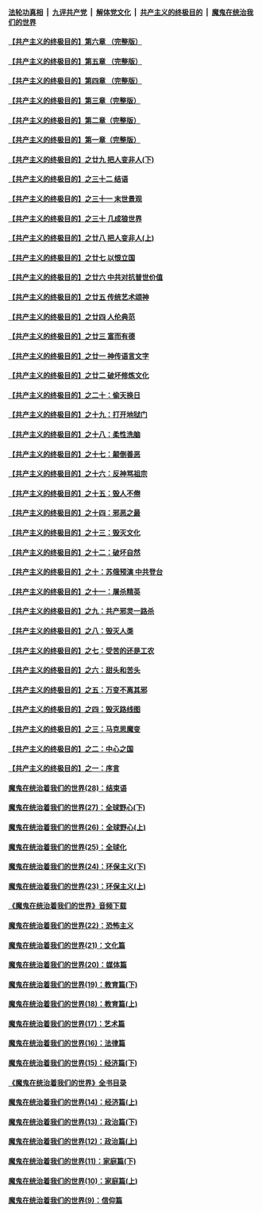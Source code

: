####  [法轮功真相](../../../../basic/blob/master/README.md?t=09190639) &nbsp;|&nbsp; [九评共产党](../../../../9ping.md/blob/master/README.md?t=09190639) &nbsp;|&nbsp; [解体党文化](../../../../jtdwh.md/blob/master/README.md?t=09190639)  &nbsp;|&nbsp; [共产主义的终极目的](../../../../gczydzjmd.md/blob/master/README.md?t=09190639) &nbsp;|&nbsp; [魔鬼在统治我们的世界](../../../../mgztzwmdsj.md/blob/master/README.md?t=09190639) 

#### [【共产主义的终极目的】第六章 （完整版）](../pages/nsc422/n11428913.md?t=09190639) 

#### [【共产主义的终极目的】第五章 （完整版）](../pages/nsc422/n11428912.md?t=09190639) 

#### [【共产主义的终极目的】第四章 （完整版）](../pages/nsc422/n11428907.md?t=09190639) 

#### [【共产主义的终极目的】第三章（完整版）](../pages/nsc422/n11428848.md?t=09190639) 

#### [【共产主义的终极目的】第二章（完整版）](../pages/nsc422/n11428831.md?t=09190639) 

#### [【共产主义的终极目的】第一章（完整版）](../pages/nsc422/n11417651.md?t=09190639) 

#### [【共产主义的终极目的】之廿九 把人变非人(下)](../pages/nsc422/n11344140.md?t=09190639) 

#### [【共产主义的终极目的】之三十二 结语](../pages/nsc422/n11360535.md?t=09190639) 

#### [【共产主义的终极目的】之三十一 末世景观](../pages/nsc422/n11351129.md?t=09190639) 

#### [【共产主义的终极目的】之三十 几成狼世界](../pages/nsc422/n11348280.md?t=09190639) 

#### [【共产主义的终极目的】之廿八 把人变非人(上)](../pages/nsc422/n11340492.md?t=09190639) 

#### [【共产主义的终极目的】之廿七 以恨立国](../pages/nsc422/n11336944.md?t=09190639) 

#### [【共产主义的终极目的】之廿六 中共对抗普世价值](../pages/nsc422/n11324785.md?t=09190639) 

#### [【共产主义的终极目的】之廿五 传统艺术颂神](../pages/nsc422/n11296396.md?t=09190639) 

#### [【共产主义的终极目的】之廿四 人伦典范](../pages/nsc422/n11296397.md?t=09190639) 

#### [【共产主义的终极目的】之廿三 富而有德](../pages/nsc422/n11283598.md?t=09190639) 

#### [【共产主义的终极目的】之廿一 神传语言文字](../pages/nsc422/n11263265.md?t=09190639) 

#### [【共产主义的终极目的】之廿二 破坏修炼文化](../pages/nsc422/n11245728.md?t=09190639) 

#### [【共产主义的终极目的】之二十：偷天换日](../pages/nsc422/n11238846.md?t=09190639) 

#### [【共产主义的终极目的】之十九：打开地狱门](../pages/nsc422/n11206376.md?t=09190639) 

#### [【共产主义的终极目的】之十八：柔性洗脑](../pages/nsc422/n11199994.md?t=09190639) 

#### [【共产主义的终极目的】之十七：颠倒善恶](../pages/nsc422/n11179782.md?t=09190639) 

#### [【共产主义的终极目的】之十六：反神骂祖宗](../pages/nsc422/n11166798.md?t=09190639) 

#### [【共产主义的终极目的】之十五：毁人不倦](../pages/nsc422/n11166792.md?t=09190639) 

#### [【共产主义的终极目的】之十四：邪恶之最](../pages/nsc422/n11150249.md?t=09190639) 

#### [【共产主义的终极目的】之十三：毁灭文化](../pages/nsc422/n11135227.md?t=09190639) 

#### [【共产主义的终极目的】之十二：破坏自然](../pages/nsc422/n11135214.md?t=09190639) 

#### [【共产主义的终极目的】之十：苏俄预演 中共登台](../pages/nsc422/n11118424.md?t=09190639) 

#### [【共产主义的终极目的】之十一：屠杀精英](../pages/nsc422/n11118442.md?t=09190639) 

#### [【共产主义的终极目的】之九：共产邪灵一路杀](../pages/nsc422/n11114139.md?t=09190639) 

#### [【共产主义的终极目的】之八：毁灭人类](../pages/nsc422/n11108503.md?t=09190639) 

#### [【共产主义的终极目的】之七：受苦的还是工农](../pages/nsc422/n11101809.md?t=09190639) 

#### [【共产主义的终极目的】之六：甜头和苦头](../pages/nsc422/n11096971.md?t=09190639) 

#### [【共产主义的终极目的】之五：万变不离其邪](../pages/nsc422/n11091285.md?t=09190639) 

#### [【共产主义的终极目的】之四：毁灭路线图](../pages/nsc422/n11086284.md?t=09190639) 

#### [【共产主义的终极目的】之三：马克思魔变](../pages/nsc422/n11061941.md?t=09190639) 

#### [【共产主义的终极目的】之二：中心之国](../pages/nsc422/n11047728.md?t=09190639) 

#### [【共产主义的终极目的】之一：序言](../pages/nsc422/n11086077.md?t=09190639) 

#### [魔鬼在统治着我们的世界(28)：结束语](../pages/nsc422/n10936246.md?t=09190639) 

#### [魔鬼在统治着我们的世界(27)：全球野心(下)](../pages/nsc422/n10928319.md?t=09190639) 

#### [魔鬼在统治着我们的世界(26)：全球野心(上)](../pages/nsc422/n10900318.md?t=09190639) 

#### [魔鬼在统治着我们的世界(25)：全球化](../pages/nsc422/n10788205.md?t=09190639) 

#### [魔鬼在统治着我们的世界(24)：环保主义(下)](../pages/nsc422/n10695307.md?t=09190639) 

#### [魔鬼在统治着我们的世界(23)：环保主义(上)](../pages/nsc422/n10688613.md?t=09190639) 

#### [《魔鬼在统治着我们的世界》音频下载](../pages/nsc422/n10635553.md?t=09190639) 

#### [魔鬼在统治着我们的世界(22)：恐怖主义](../pages/nsc422/n10614727.md?t=09190639) 

#### [魔鬼在统治着我们的世界(21)：文化篇](../pages/nsc422/n10597706.md?t=09190639) 

#### [魔鬼在统治着我们的世界(20)：媒体篇](../pages/nsc422/n10586579.md?t=09190639) 

#### [魔鬼在统治着我们的世界(19)：教育篇(下)](../pages/nsc422/n10564808.md?t=09190639) 

#### [魔鬼在统治着我们的世界(18)：教育篇(上)](../pages/nsc422/n10526970.md?t=09190639) 

#### [魔鬼在统治着我们的世界(17)：艺术篇](../pages/nsc422/n10499093.md?t=09190639) 

#### [魔鬼在统治着我们的世界(16)：法律篇](../pages/nsc422/n10485969.md?t=09190639) 

#### [魔鬼在统治着我们的世界(15)：经济篇(下)](../pages/nsc422/n10469975.md?t=09190639) 

#### [《魔鬼在统治着我们的世界》全书目录](../pages/nsc422/n10464261.md?t=09190639) 

#### [魔鬼在统治着我们的世界(14)：经济篇(上)](../pages/nsc422/n10457370.md?t=09190639) 

#### [魔鬼在统治着我们的世界(13)：政治篇(下)](../pages/nsc422/n10448270.md?t=09190639) 

#### [魔鬼在统治着我们的世界(12)：政治篇(上)](../pages/nsc422/n10444576.md?t=09190639) 

#### [魔鬼在统治着我们的世界(11)：家庭篇(下)](../pages/nsc422/n10440961.md?t=09190639) 

#### [魔鬼在统治着我们的世界(10)：家庭篇(上)](../pages/nsc422/n10435448.md?t=09190639) 

#### [魔鬼在统治着我们的世界(9)：信仰篇](../pages/nsc422/n10432159.md?t=09190639) 

